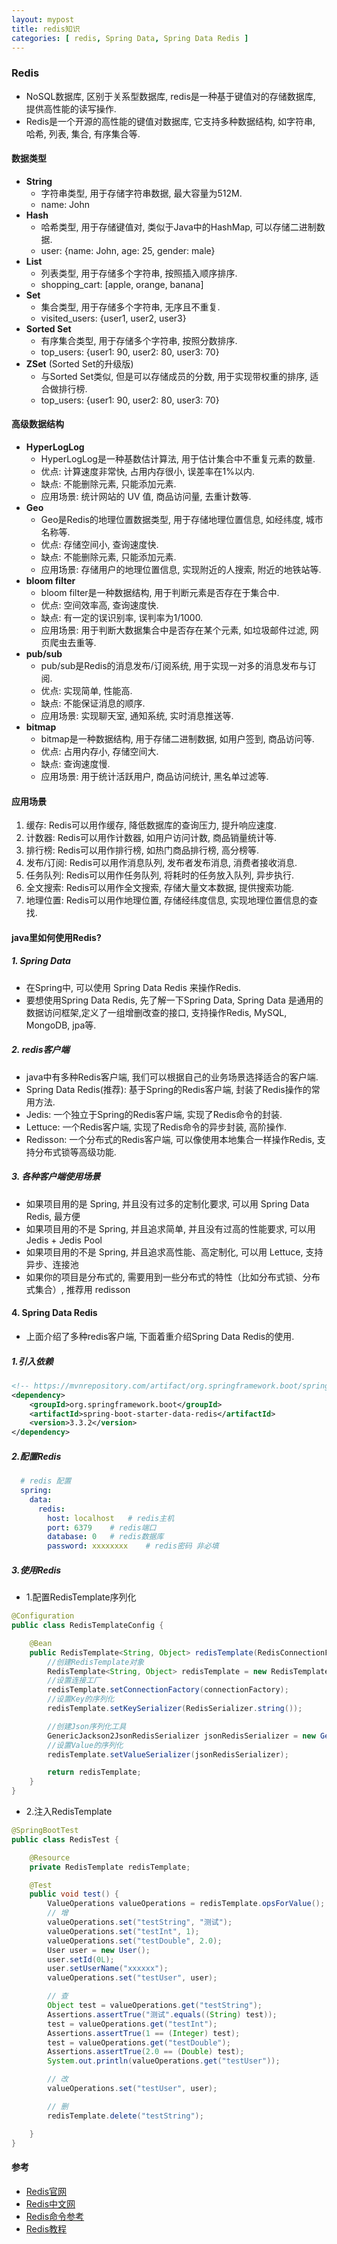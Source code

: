 ```yaml
---
layout: mypost
title: redis知识
categories: [ redis, Spring Data, Spring Data Redis ]
---
```


### Redis

- NoSQL数据库, 区别于关系型数据库, redis是一种基于键值对的存储数据库, 提供高性能的读写操作.
- Redis是一个开源的高性能的键值对数据库, 它支持多种数据结构, 如字符串, 哈希, 列表, 集合, 有序集合等.

#### 数据类型

- **String**
    - 字符串类型, 用于存储字符串数据, 最大容量为512M.
    - name: John
- **Hash**
    - 哈希类型, 用于存储键值对, 类似于Java中的HashMap, 可以存储二进制数据.
    - user: {name: John, age: 25, gender: male}
- **List**
    - 列表类型, 用于存储多个字符串, 按照插入顺序排序.
    - shopping_cart: [apple, orange, banana]
- **Set**
    - 集合类型, 用于存储多个字符串, 无序且不重复.
    - visited_users: {user1, user2, user3}
- **Sorted Set**
    - 有序集合类型, 用于存储多个字符串, 按照分数排序.
    - top_users: {user1: 90, user2: 80, user3: 70}
- **ZSet** (Sorted Set的升级版)
    - 与Sorted Set类似, 但是可以存储成员的分数, 用于实现带权重的排序, 适合做排行榜.
    - top_users: {user1: 90, user2: 80, user3: 70}

#### 高级数据结构

- **HyperLogLog**
    - HyperLogLog是一种基数估计算法, 用于估计集合中不重复元素的数量.
    - 优点: 计算速度非常快, 占用内存很小, 误差率在1%以内.
    - 缺点: 不能删除元素, 只能添加元素.
    - 应用场景: 统计网站的 UV 值, 商品访问量, 去重计数等.
- **Geo**
    - Geo是Redis的地理位置数据类型, 用于存储地理位置信息, 如经纬度, 城市名称等.
    - 优点: 存储空间小, 查询速度快.
    - 缺点: 不能删除元素, 只能添加元素.
    - 应用场景: 存储用户的地理位置信息, 实现附近的人搜索, 附近的地铁站等.
- **bloom filter**
    - bloom filter是一种数据结构, 用于判断元素是否存在于集合中.
    - 优点: 空间效率高, 查询速度快.
    - 缺点: 有一定的误识别率, 误判率为1/1000.
    - 应用场景: 用于判断大数据集合中是否存在某个元素, 如垃圾邮件过滤, 网页爬虫去重等.
- **pub/sub**
    - pub/sub是Redis的消息发布/订阅系统, 用于实现一对多的消息发布与订阅.
    - 优点: 实现简单, 性能高.
    - 缺点: 不能保证消息的顺序.
    - 应用场景: 实现聊天室, 通知系统, 实时消息推送等.
- **bitmap**
    - bitmap是一种数据结构, 用于存储二进制数据, 如用户签到, 商品访问等.
    - 优点: 占用内存小, 存储空间大.
    - 缺点: 查询速度慢.
    - 应用场景: 用于统计活跃用户, 商品访问统计, 黑名单过滤等.

#### 应用场景

1. 缓存: Redis可以用作缓存, 降低数据库的查询压力, 提升响应速度.
2. 计数器: Redis可以用作计数器, 如用户访问计数, 商品销量统计等.
3. 排行榜: Redis可以用作排行榜, 如热门商品排行榜, 高分榜等.
4. 发布/订阅: Redis可以用作消息队列, 发布者发布消息, 消费者接收消息.
5. 任务队列: Redis可以用作任务队列, 将耗时的任务放入队列, 异步执行.
6. 全文搜索: Redis可以用作全文搜索, 存储大量文本数据, 提供搜索功能.
7. 地理位置: Redis可以用作地理位置, 存储经纬度信息, 实现地理位置信息的查找.

#### java里如何使用Redis?

##### 1. Spring Data

- 在Spring中, 可以使用 Spring Data Redis 来操作Redis.
- 要想使用Spring Data Redis, 先了解一下Spring Data, Spring Data 是通用的数据访问框架,定义了一组增删改查的接口,
  支持操作Redis, MySQL,
  MongoDB, jpa等.

##### 2. redis客户端

- java中有多种Redis客户端, 我们可以根据自己的业务场景选择适合的客户端.
- Spring Data Redis(推荐): 基于Spring的Redis客户端, 封装了Redis操作的常用方法.
- Jedis: 一个独立于Spring的Redis客户端, 实现了Redis命令的封装.
- Lettuce: 一个Redis客户端, 实现了Redis命令的异步封装, 高阶操作.
- Redisson: 一个分布式的Redis客户端, 可以像使用本地集合一样操作Redis, 支持分布式锁等高级功能.

##### 3. 各种客户端使用场景

- 如果项目用的是 Spring, 并且没有过多的定制化要求, 可以用 Spring Data Redis, 最方便
- 如果项目用的不是 Spring, 并且追求简单, 并且没有过高的性能要求, 可以用 Jedis + Jedis Pool
- 如果项目用的不是 Spring, 并且追求高性能、高定制化, 可以用 Lettuce, 支持异步、连接池
- 如果你的项目是分布式的, 需要用到一些分布式的特性（比如分布式锁、分布式集合）, 推荐用 redisson

#### 4. Spring Data Redis

- 上面介绍了多种redis客户端, 下面着重介绍Spring Data Redis的使用.

##### 1.引入依赖

```xml
<!-- https://mvnrepository.com/artifact/org.springframework.boot/spring-boot-starter-data-redis -->
<dependency>
    <groupId>org.springframework.boot</groupId>
    <artifactId>spring-boot-starter-data-redis</artifactId>
    <version>3.3.2</version>
</dependency>
```

##### 2.配置Redis

```yml
  # redis 配置
  spring:
    data:
      redis:
        host: localhost   # redis主机
        port: 6379    # redis端口
        database: 0   # redis数据库
        password: xxxxxxxx    # redis密码 非必填
```

##### 3.使用Redis

- 1.配置RedisTemplate序列化

```java
@Configuration
public class RedisTemplateConfig {

    @Bean
    public RedisTemplate<String, Object> redisTemplate(RedisConnectionFactory connectionFactory) {
        //创建RedisTemplate对象
        RedisTemplate<String, Object> redisTemplate = new RedisTemplate<>();
        //设置连接工厂
        redisTemplate.setConnectionFactory(connectionFactory);
        //设置Key的序列化
        redisTemplate.setKeySerializer(RedisSerializer.string());

        //创建Json序列化工具
        GenericJackson2JsonRedisSerializer jsonRedisSerializer = new GenericJackson2JsonRedisSerializer();
        //设置Value的序列化
        redisTemplate.setValueSerializer(jsonRedisSerializer);

        return redisTemplate;
    }
}
```

- 2.注入RedisTemplate

```java
@SpringBootTest
public class RedisTest {

    @Resource
    private RedisTemplate redisTemplate;

    @Test
    public void test() {
        ValueOperations valueOperations = redisTemplate.opsForValue();
        // 增
        valueOperations.set("testString", "测试");
        valueOperations.set("testInt", 1);
        valueOperations.set("testDouble", 2.0);
        User user = new User();
        user.setId(0L);
        user.setUserName("xxxxxx");
        valueOperations.set("testUser", user);

        // 查
        Object test = valueOperations.get("testString");
        Assertions.assertTrue("测试".equals((String) test));
        test = valueOperations.get("testInt");
        Assertions.assertTrue(1 == (Integer) test);
        test = valueOperations.get("testDouble");
        Assertions.assertTrue(2.0 == (Double) test);
        System.out.println(valueOperations.get("testUser"));

        // 改
        valueOperations.set("testUser", user);

        // 删
        redisTemplate.delete("testString");

    }
}
```

#### 参考

- [Redis官网](https://redis.io/)
- [Redis中文网](http://redis.cn/)
- [Redis命令参考](https://redis.io/commands)
- [Redis教程](https://www.runoob.com/redis/redis-tutorial.html)